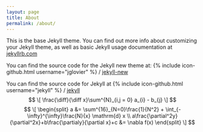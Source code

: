 ```yaml
---
layout: page
title: About
permalink: /about/
---
```


This is the base Jekyll theme. You can find out more info about customizing your Jekyll theme, as well as basic Jekyll usage documentation at [jekyllrb.com](http://jekyllrb.com/)

You can find the source code for the Jekyll new theme at:
{% include icon-github.html username="jglovier" %} /
[jekyll-new](https://github.com/jglovier/jekyll-new)

You can find the source code for Jekyll at
{% include icon-github.html username="jekyll" %} /
[jekyll](https://github.com/jekyll/jekyll)
$$ \[ \frac{\diff}{\diff x}\sum^{N}_{i,j = 0} a_{i} - b_{j} \] $$
$$ \[ \begin{split} a &= \sum^{16}_{N=0}\frac{1}{N^2} + \int_{-\infty}^{\infty}\frac{N}{x} \mathrm{d} x \\ a\frac{\partial^2y}{\partial^2x}+b\frac{\partialy}{\partial x}+c &= \nabla f(x) \end{split} \] $$
